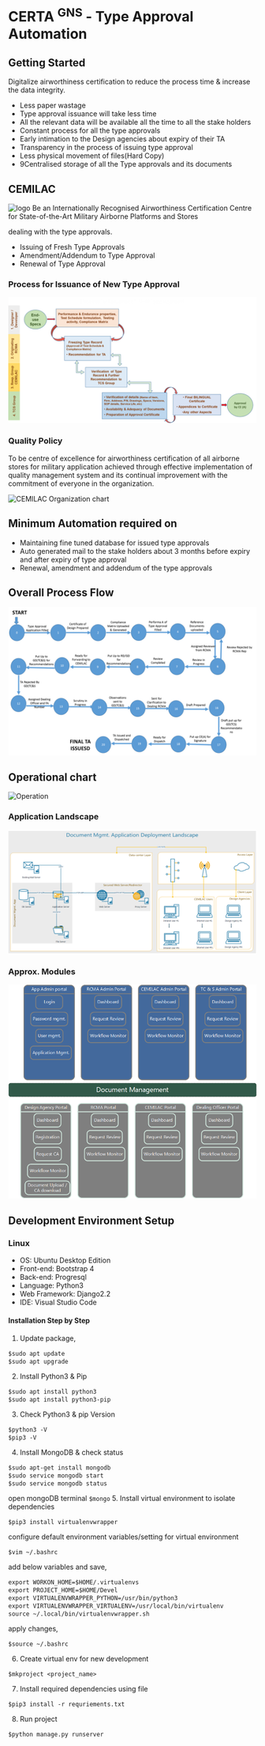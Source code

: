 # CERTA <sup>GNS</sup> - Type Approval Automation

## Getting Started

Digitalize airworthiness certification to reduce the process time & increase the data integrity.

  * Less paper wastage
  * Type approval issuance will take less time 
  * All the relevant data will be available all the time to all the stake holders
  * Constant process for all the type approvals
  * Early intimation to the Design agencies about expiry of their TA
  * Transparency in the process of issuing type approval 
  * Less physical movement of files(Hard Copy)
  * 9Centralised storage of all the Type approvals and its documents  

## CEMILAC 
![logo](https://www.drdo.gov.in/drdo/images1/logo-image.jpg)
  Be an Internationally Recognised Airworthiness Certification Centre for State-of-the-Art Military Airborne Platforms and Stores
  
  dealing with the type approvals.

  * Issuing of Fresh Type Approvals
  * Amendment/Addendum to Type Approval
  * Renewal of Type Approval
  
  ### Process for Issuance of New Type Approval
  ![swimline_flow](TA_Swimline.png)
  
  ### Quality Policy
  To be centre of excellence for airworthiness certification of all airborne stores for military application achieved through effective implementation of quality management system and its continual improvement with the commitment of everyone in the organization.
  
  ![CEMILAC Organization chart](https://www.drdo.gov.in/drdo/labs1/CEMILAC/images/org.jpg)

## Minimum Automation required on
 * Maintaining fine tuned database for issued type approvals 
 * Auto generated mail to the stake holders about 3 months before expiry and after expiry of type approval
 * Renewal, amendment and addendum of the type approvals
 
 ## Overall Process Flow
 ![Process Flow](overall_process_flow.png)
 
 ## Operational chart
 ![Operation](https://www.drdo.gov.in/drdo/labs1/CEMILAC/images/areawork.jpg)
 
 ### Application Landscape
 ![App Landscape](landscape.png)
 
 ### Approx. Modules
 ![App Modules](Modules.png)
 
 ## Development Environment Setup
 ### Linux
  * OS: Ubuntu Desktop Edition
  * Front-end: Bootstrap 4
  * Back-end: Progresql
  * Language: Python3
  * Web Framework: Django2.2
  * IDE: Visual Studio Code
 #### Installation Step by Step
  1. Update package,
  ````
  $sudo apt update
  $sudo apt upgrade
  ````
  2. Install Python3 & Pip
  ````
  $sudo apt install python3
  $sudo apt install python3-pip
  ````
  3. Check Python3 & pip Version
  ````
  $python3 -V
  $pip3 -V
  ````
  4. Install MongoDB & check status
  ````
  $sudo apt-get install mongodb
  $sudo service mongodb start
  $sudo service mongodb status
  ````
  open mongoDB terminal ```` $mongo ````
  5. Install virtual environment to isolate dependencies
  ````
  $pip3 install virtualenvwrapper
  ````
  configure default environment variables/setting for virtual environment
  ````
  $vim ~/.bashrc
  ````
  add below variables and save,
  ````
  export WORKON_HOME=$HOME/.virtualenvs
  export PROJECT_HOME=$HOME/Devel
  export VIRTUALENVWRAPPER_PYTHON=/usr/bin/python3
  export VIRTUALENVWRAPPER_VIRTUALENV=/usr/local/bin/virtualenv
  source ~/.local/bin/virtualenvwrapper.sh
  ````
  apply changes,
  ````
  $source ~/.bashrc
  ````
  6. Create virtual env for new development
  ````
  $mkproject <project_name>
  ````
  7. Install required dependencies using file
  ````
  $pip3 install -r requriements.txt
  ````
  8. Run project
  ````
  $python manage.py runserver
  ````
  

